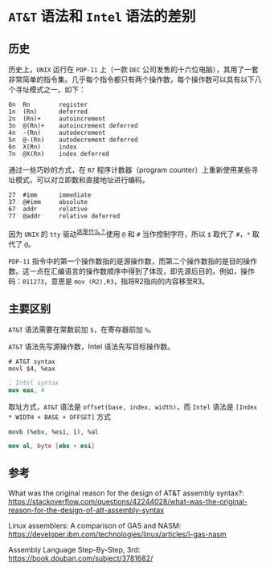 # `AT&T` 语法和 `Intel` 语法的差别

## 历史

历史上，`UNIX` 运行在 `PDP-11` 上（一款 `DEC` 公司发售的十六位电脑），其用了一套非常简单的指令集。几乎每个指令都只有两个操作数，每个操作数可以具有以下八个寻址模式之一。如下：

```
0n  Rn        register
1n  (Rn)      deferred
2n  (Rn)+     autoincrement
3n  @(Rn)+    autoincrement deferred
4n  -(Rn)     autodecrement
5n  @-(Rn)    autodecrement deferred
6n  X(Rn)     index
7n  @X(Rn)    index deferred
```

通过一些巧妙的方式，在 `R7` 程序计数器（program counter）上重新使用某些寻址模式，可以对立即数和直接地址进行编码。

```
27  #imm      immediate
37  @#imm     absolute
67  addr      relative
77  @addr     relative deferred
```

因为 `UNIX` 的 `tty` 驱动<sup>[这是什么？](https://www.oreilly.com/library/view/linux-device-drivers/0596005903/ch18.html)</sup>使用 `@` 和 `#` 当作控制字符，所以 `$` 取代了 `#`，`*` 取代了 `@`。

`PDP-11` 指令中的第一个操作数指的是源操作数，而第二个操作数指的是目的操作数。这一点在汇编语言的操作数顺序中得到了体现，即先源后目的。例如，操作码：`011273`，意思是 `mov (R2),R3`，指将R2指向的内容移至R3。

## 主要区别

`AT&T` 语法需要在常数前加 `$`，在寄存器前加 `%`。

`AT&T` 语法先写源操作数，Intel 语法先写目标操作数。

```m68k
# AT&T syntax
movl $4, %eax
```

```nasm
; Intel syntax
mov eax, 4
```

取址方式，`AT&T` 语法是 `offset(base, index, width)`，而 `Intel` 语法是 `[Index * WIDTH + BASE + OFFSET]` 方式

```m68k
movb (%ebx, %esi, 1), %al
```

```nasm
mov al, byte [ebx + esi]
```

## 参考

What was the original reason for the design of AT&T assembly syntax?: <https://stackoverflow.com/questions/42244028/what-was-the-original-reason-for-the-design-of-att-assembly-syntax>

Linux assemblers: A comparison of GAS and NASM: <https://developer.ibm.com/technologies/linux/articles/l-gas-nasm>

Assembly Language Step-By-Step, 3rd: <https://book.douban.com/subject/3781682/>